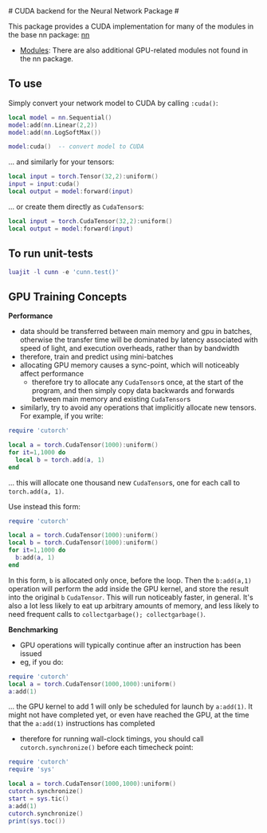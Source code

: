 <a name="cunn.dok"/>
# CUDA backend for the Neural Network Package #

This package provides a CUDA implementation for many of the modules in the base nn package: [nn](https://github.com/torch/nn/blob/master/README.md)
 * [Modules](doc/cunnmodules.md#nn.cunnmodules.dok): There are also additional GPU-related modules not found in the nn package.

## To use

Simply convert your network model to CUDA by calling `:cuda()`:
```lua
local model = nn.Sequential()
model:add(nn.Linear(2,2))
model:add(nn.LogSoftMax())

model:cuda()  -- convert model to CUDA
```

... and similarly for your tensors:
```lua
local input = torch.Tensor(32,2):uniform()
input = input:cuda()
local output = model:forward(input)
```
... or create them directly as `CudaTensor`s:
```lua
local input = torch.CudaTensor(32,2):uniform()
local output = model:forward(input)
```

## To run unit-tests

```lua
luajit -l cunn -e 'cunn.test()'
```

## GPU Training Concepts

__Performance__

* data should be transferred between main memory and gpu in batches, otherwise the transfer time will be dominated
by latency associated with speed of light, and execution overheads, rather than by bandwidth
* therefore, train and predict using mini-batches
* allocating GPU memory causes a sync-point, which will noticeably affect performance
  * therefore try to allocate any `CudaTensor`s once, at the start of the program,
  and then simply copy data backwards and forwards
  between main memory and existing `CudaTensor`s
* similarly, try to avoid any operations that implicitly allocate new tensors.  For example, if you write:
```lua
require 'cutorch'

local a = torch.CudaTensor(1000):uniform()
for it=1,1000 do
  local b = torch.add(a, 1)
end
```
... this will allocate one thousand new `CudaTensor`s, one for each call to `torch.add(a, 1)`.

Use instead this form:
```lua
require 'cutorch'

local a = torch.CudaTensor(1000):uniform()
local b = torch.CudaTensor(1000):uniform()
for it=1,1000 do
  b:add(a, 1)
end
```
In this form, `b` is allocated only once, before the loop.  Then the `b:add(a,1)` operation will perform
the add inside the GPU kernel, and store the result into the original `b` `CudaTensor`.  This
will run noticeably faster, in general.  It's also a lot less likely to eat up arbitrary amounts of memory,
and less likely to need frequent calls to `collectgarbage(); collectgarbage()`.

__Benchmarking__

* GPU operations will typically continue after an instruction has been issued
* eg, if you do:
```lua
require 'cutorch'
local a = torch.CudaTensor(1000,1000):uniform()
a:add(1)
```
... the GPU kernel to add 1 will only be scheduled for launch by `a:add(1)`.  It might not have completed yet, or
even have reached the GPU, at the time that the `a:add(1)` instructions has completed
* therefore for running wall-clock timings, you should call `cutorch.synchronize()` before each timecheck
point:
```lua
require 'cutorch'
require 'sys'

local a = torch.CudaTensor(1000,1000):uniform()
cutorch.synchronize()
start = sys.tic()
a:add(1)
cutorch.synchronize()
print(sys.toc())
```


